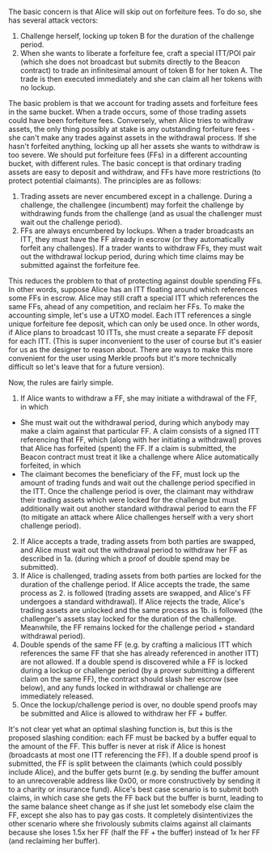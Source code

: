The basic concern is that Alice will skip out on forfeiture fees.
To do so, she has several attack vectors:
1. Challenge herself, locking up token B for the duration of the challenge
  period.
2. When she wants to liberate a forfeiture fee, craft a special ITT/POI
  pair (which she does not broadcast but submits directly to the Beacon
  contract) to trade an infinitesimal amount of token B for her token A.
  The trade is then executed immediately and she can claim all her tokens
  with no lockup.

The basic problem is that we account for trading assets and forfeiture fees
in the same bucket. When a trade occurs, some of those trading assets could
have been forfeiture fees. Conversely, when Alice tries to withdraw assets,
the only thing possibly at stake is any outstanding forfeiture fees - she
can't make any trades against assets in the withdrawal process. If she hasn't
forfeited anything, locking up all her assets she wants to withdraw is too
severe.
We should put forfeiture fees (FFs) in a different accounting bucket, with
different rules. The basic concept is that ordinary trading assets are easy
to deposit and withdraw, and FFs have more restrictions (to protect potential
claimants). The principles are as follows:
1. Trading assets are never encumbered except in a challenge. During a
  challenge, the challengee (incumbent) may forfeit the challenge by
  withdrawing funds from the challenge (and as usual the challenger must
  wait out the challenge period).
2. FFs are always encumbered by lockups. When a trader broadcasts an ITT,
  they must have the FF already in escrow (or they automatically forfeit
  any challenges). If a trader wants to withdraw FFs, they must wait out
  the withdrawal lockup period, during which time claims may be submitted
  against the forfeiture fee.

This reduces the problem to that of protecting against double spending FFs.
In other words, suppose Alice has an ITT floating around which references
some FFs in escrow. Alice may still craft a special ITT which references
the same FFs, ahead of any competition, and reclaim her FFs. To make the
accounting simple, let's use a UTXO model. Each ITT references a single
unique forfeiture fee deposit, which can only be used once. In other
words, if Alice plans to broadcast 10 ITTs, she must create a separate FF
deposit for each ITT. (This is super inconvenient to the user of course but
it's easier for us as the designer to reason about. There are ways to make
this more convenient for the user using Merkle proofs but it's more
technically difficult so let's leave that for a future version).

Now, the rules are fairly simple.
1. If Alice wants to withdraw a FF, she may initiate a withdrawal of the FF,
  in which
  * She must wait out the withdrawal period, during which anybody may make a
  claim against that particular FF. A claim consists of a signed ITT
  referencing that FF, which (along with her initiating a withdrawal) proves
  that Alice has forfeited (spent) the FF. If a claim is submitted, the
  Beacon contract must treat it like a challenge where Alice automatically
  forfeited, in which
  * The claimant becomes the beneficiary of the FF, must lock up the amount
  of trading funds and wait out the challenge period specified in the ITT.
  Once the challenge period is over, the claimant may withdraw their trading
  assets which were locked for the challenge but must additionally wait out
  another standard withdrawal period to earn the FF (to mitigate an attack
  where Alice challenges herself with a very short challenge period).
2. If Alice accepts a trade, trading assets from both parties are swapped,
  and Alice must wait out the withdrawal period to withdraw her FF as
  described in 1a. (during which a proof of double spend may be submitted).
3. If Alice is challenged, trading assets from both parties are locked
  for the duration of the challenge period. If Alice accepts the trade,
  the same process as 2. is followed (trading assets are swapped, and
  Alice's FF undergoes a standard withdrawal). If Alice rejects the trade,
  Alice's trading assets are unlocked and the same process as 1b. is followed
  (the challenger's assets stay locked for the duration of the challenge.
  Meanwhile, the FF remains locked for the challenge period + standard
  withdrawal period).
4. Double spends of the same FF (e.g. by crafting a malicious ITT which
  references the same FF that she has already referenced in another ITT) are
  not allowed. If a double spend is discovered while a FF is locked
  during a lockup or challenge period (by a prover submitting a different
  claim on the same FF), the contract should slash her escrow (see below),
  and any funds locked in withdrawal or challenge are immediately released.
4. Once the lockup/challenge period is over, no double spend proofs may
  be submitted and Alice is allowed to withdraw her FF + buffer.

It's not clear yet what an optimal slashing function is, but this is the
proposed slashing condition: each FF must be backed by a buffer equal to
the amount of the FF. This buffer is never at risk if Alice is honest
(broadcasts at most one ITT referencing the FF). If a double spend proof is
submitted, the FF is split between the claimants (which could possibly include
Alice), and the buffer gets burnt (e.g. by sending the buffer amount to an
unrecoverable address like 0x00, or more constructively by sending it to a
charity or insurance fund). Alice's best case scenario is to submit both
claims, in which case she gets the FF back but the buffer is burnt, leading to
the same balance sheet change as if she just let somebody else claim the FF,
except she also has to pay gas costs. It completely disintentivizes the other
scenario where she frivolously submits claims against all claimants because
she loses 1.5x her FF (half the FF + the buffer) instead of 1x her FF (and
reclaiming her buffer).
